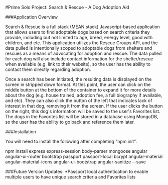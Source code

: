 #Prime Solo Project: Search & Rescue - A Dog Adoption Aid

###Application Overview

Search & Rescue is a full stack (MEAN stack) Javascript-based application that allows users to find adoptable dogs based on search criteria they provide, including but not limited to age, breed, energy level, good with children, and etc. This application utilizes the Rescue Groups API, and the data pulled is intentionally scoped to adoptable dogs from shelters and rescues as a means of advocating for adoption and rescue. The data pulled for each dog will also include contact information for the shelter/rescue when available (e.g. link to their website), so the user has the ability to contact them directly regarding adoption.

Once a search has been initiated, the resulting data is displayed on the screen in stripped down format. At this point, the user can click on the middle button at the bottom of the container to expand it for more details about the dog (e.g. house trained, adoption fee, a full biography if available, and etc). They can also click the button of the left that indicates lack of interest in that dog, removing it from the screen. If the user clicks the button on the right, this dog's information will be saved to the user's Favorites list. The dogs in the Favorites list will be stored in a database using MongoDB, so the user has the ability to go back and reference them later.

###Installation

You will need to install the following after completing "npm init".

npm install express express-session body-parser mongoose angular angular-ui-router bootstrap passport passport-local bcrypt angular-material angular-material-icons angular-ui-bootstrap angular-sanitize --save

###Future Version Updates:
*Passport local authentication to enable multiple users to have unique search criteria and Favorites lists
